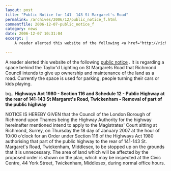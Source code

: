 ```yaml
---
layout: post
title: "Public Notice for 141  143 St Margaret's Road"
permalink: /archives/2006/12/public_notice_f.html
commentfile: 2006-12-07-public_notice_f
category: news
date: 2006-12-07 10:31:04
excerpt: |
    A reader alerted this website of the following <a href="http://richmond.gov.uk/press_office/public_notices/december_2006_public_notices_200612/141_143_st_margarets_road_20061201.htm">public notice</a> .  It is regarding a space behind the Taylor'd Lighting on St Margarets Road that Richmond Council intends to give up ownership and maintenance of the land as a road.  Currently the space is used for parking, people turning their cars or kids playing.

---
```


A reader alerted this website of the following [public notice](http://richmond.gov.uk/press_office/public_notices/december_2006_public_notices_200612/141_143_st_margarets_road_20061201.htm) . It is regarding a space behind the Taylor'd Lighting on St Margarets Road that Richmond Council intends to give up ownership and maintenance of the land as a road. Currently the space is used for parking, people turning their cars or kids playing.

bq.. **Highways Act 1980 - Section 116 and Schedule 12 - Public Highway at the rear of 141-143 St Margaret's Road, Twickenham - Removal of part of the public highway**

NOTICE IS HEREBY GIVEN that the Council of the London Borough of Richmond upon Thames being the Highway Authority for the highway hereinafter mentioned intend to apply to the Magistrates' Court sitting at Richmond, Surrey, on Thursday the 18 day of January 2007 at the hour of 10:00 o'clock for an Order under Section 116 of the Highways Act 1980 authorising that part of the public highway to the rear of 141-143 St. Margaret's Road, Twickenham, Middlesex, to be stopped up on the grounds that it is unnecessary. The area of land which will be affected by the proposed order is shown on the plan, which may be inspected at the Civic Centre, 44 York Street, Twickenham, Middlesex, during normal office hours.
